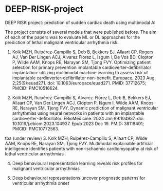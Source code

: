 # DEEP-RISK-project
DEEP RISK project: prediction of sudden cardiac death using multimodal AI

The project consists of several models that were published before. The aim of each of the papers was to evaluate ML or DL approaches for the prediction of lethal malignant ventricular arrhythmia risk.

1. Kolk MZH, Ruipérez-Campillo S, Deb B, Bekkers EJ, Allaart CP, Rogers AJ, Van Der Lingen ACJ, Alvarez Florez L, Isgum I, De Vos BD, Clopton P, Wilde AAM, Knops RE, Narayan SM, Tjong FVY. Optimizing patient selection for primary prevention implantable cardioverter-defibrillator implantation: utilizing multimodal machine learning to assess risk of implantable cardioverter-defibrillator non-benefit. Europace. 2023 Aug 2;25(9):euad271. doi: 10.1093/europace/euad271. PMID: 37712675; PMCID: PMC10516624.

2. Kolk MZH, Ruipérez-Campillo S, Alvarez-Florez L, Deb B, Bekkers EJ, Allaart CP, Van Der Lingen ACJ, Clopton P, Išgum I, Wilde AAM, Knops RE, Narayan SM, Tjong FVY. Dynamic prediction of malignant ventricular arrhythmias using neural networks in patients with an implantable cardioverter-defibrillator. EBioMedicine. 2024 Jan;99:104937. doi: 10.1016/j.ebiom.2023.104937. Epub 2023 Dec 19. PMID: 38118401; PMCID: PMC10772563.

tba (under review)
3. Kolk MZH, Ruipérez-Campillo S, Allaart CP, Wilde AAM, Knops RE, Narayan SM, Tjong FVY. Multimodal explainable artificial intelligence identifies patients with non-ischaemic cardiomyopathy at risk of lethal ventricular arrhythmias

4. Deep behavioural representation learning reveals risk profiles for malignant ventricular arrhythmias

5. Deep behavioural representations uncover prognostic patterns for ventricular arrhythmia onset	

